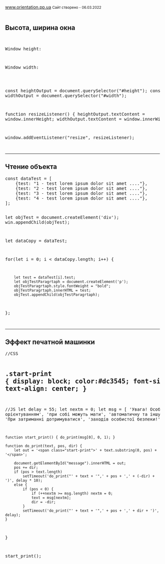 <a href="https://dmitriy-1986.github.io/Orientation/">www.orientation.pp.ua</a>
<small>Сайт створено - 06.03.2022</small>
<br><br>
<h2>Высота, ширина окна</h2>
<pre>

<p>Window height: <span id="height"></span></p>
<p>Window width: <span id="width"></span></p>
    
const heightOutput = document.querySelector("#height");
const widthOutput = document.querySelector("#width");

function resizeListener() {
        heightOutput.textContent = window.innerHeight;
        widthOutput.textContent = window.innerWidth;
}

window.addEventListener("resize", resizeListener);

</pre>

<hr>
<h2>Чтение объекта</h2>
<pre>
const dataTest = [
    {test: "1 - test lorem ipsum dolor sit amet ...."},
    {test: "2 - test lorem ipsum dolor sit amet ...."},
    {test: "3 - test lorem ipsum dolor sit amet ...."},
    {test: "4 - test lorem ipsum dolor sit amet ...."},
];

let objTest = document.createElement('div');
win.appendChild(objTest);

let dataCopy = dataTest;

for(let i = 0; i < dataCopy.length; i++) {

        let test = dataTest[i].test;
        let objTestParagrtaph = document.createElement('p');
        objTestParagrtaph.style.fontWeight = "bold";
        objTestParagrtaph.innerHTML = test;  
        objTest.appendChild(objTestParagrtaph);
        
};       
</pre>
<hr>
<h2>Эффект печатной машинки</h2>
<pre>
//CSS

.start-print {
        display: block;
        color:#dc3545; 
        font-size: 12px; 
        font-weight: bold;
        text-align: center;
}
------------------------
//JS
let delay = 55;
let nextm = 0;
let msg = [
    'Увага! Особи за орієнтуванням',
    'при собі можуть мати',
    'автоматичну та іншу зброю.',
    'При затриманні дотримуватися',
    'заходів особистої безпеки!'];

    function start_print() { do_print(msg[0], 0, 1); }

    function do_print(text, pos, dir) {
        let out = '<span class="start-print">' + text.substring(0, pos) + '</span>';

        document.getElementById("message").innerHTML = out;
        pos += dir;
        if (pos > text.length)
            setTimeout('do_print("' + text + '",' + pos + ',' + (-dir) + ')', delay * 10);
        else {
            if (pos < 0) {
                if (++nextm >= msg.length) nextm = 0;
                text = msg[nextm];
                dir = -dir;
            }
            setTimeout('do_print("' + text + '",' + pos + ',' + dir + ')', delay);
    }
}

start_print();
</pre>
